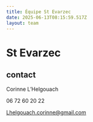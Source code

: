 ```yaml
---
title: Équipe St Evarzec 
date: 2025-06-13T08:15:59.517Z
layout: team
---
```


# St Evarzec 



## contact 

Corinne L’Helgouach

06 72 60 20 22

Lhelgouach.corinne@gmail.com

